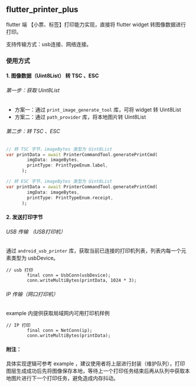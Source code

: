 ## flutter_printer_plus

flutter 端 【小票、标签】打印能力实现，直接将 flutter widget 转图像数据进行打印。

支持传输方式：usb连接、网络连接。

### 使用方式

#### 1. 图像数据（Uint8List） 转 TSC 、ESC

###### 第一步：获取 Uint8List
+ 方案一：通过 `print_image_generate_tool` 库，可将 widget 转 Uint8List
+ 方案二：通过 `path_provider` 库，将本地图片转 Uint8List

###### 第二步：转 TSC 、ESC
```dart
// 转 TSC 字节，imageBytes 类型为 Uint8List
var printData = await PrinterCommandTool.generatePrintCmd(
        imgData: imageBytes,
        printType: PrintTypeEnum.label,
      );
```
```dart
// 转 ESC 字节，imageBytes 类型为 Uint8List
var printData = await PrinterCommandTool.generatePrintCmd(
        imgData: imageBytes,
        printType: PrintTypeEnum.receipt,
      );
```
#### 2. 发送打印字节
###### USB 传输 （USB打印机）
通过 `android_usb_printer` 库，获取当前已连接的打印机列表，列表内每一个元素类型为 usbDevice。
```
// usb 打印
        final conn = UsbConn(usbDevice);
        conn.writeMultiBytes(printData, 1024 * 3);
```
###### IP 传输（网口打印机）
example 内提供获取局域网内可用打印机样例
```
// IP 打印
        final conn = NetConn(ip);
        conn.writeMultiBytes(printData);
```
#### 附注：
具体实现逻辑可参考 example ，建议使用者将上层进行封装（维护队列），打印图层生成成功后先将图像保存本地，等待上一个打印任务结束后再从队列中获取本地图片进行下一个打印任务，避免造成内存抖动。